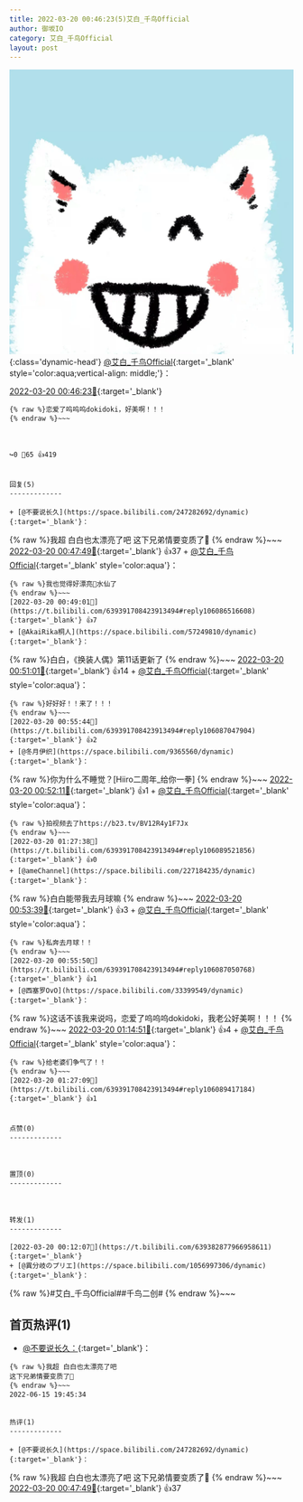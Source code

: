 ```yaml
---
title: 2022-03-20 00:46:23(5)艾白_千鸟Official
author: 御坂IO
category: 艾白_千鸟Official
layout: post
---
```


![img](/images/9ae8b9445fd0665cc014d9080156a45271be73c6.jpg){:class='dynamic-head'}
[@艾白_千鸟Official](https://space.bilibili.com/334537711/dynamic){:target='_blank' style='color:aqua;vertical-align: middle;'}：

[2022-03-20 00:46:23🔗](https://t.bilibili.com/639391708423913494){:target='_blank'}

~~~
{% raw %}恋爱了呜呜呜dokidoki，好美啊！！！
{% endraw %}~~~



↪️0 💬65 👍419


回复(5)
-------------

+ [@不要说长久](https://space.bilibili.com/247282692/dynamic){:target='_blank'}：
~~~
{% raw %}我超 白白也太漂亮了吧
这下兄弟情要变质了🤤
{% endraw %}~~~
[2022-03-20 00:47:49🔗](https://t.bilibili.com/639391708423913494#reply106086339280){:target='_blank'} 👍37
    + [@艾白_千鸟Official](https://space.bilibili.com/334537711/dynamic){:target='_blank' style='color:aqua'}：
~~~
{% raw %}我也觉得好漂亮🤤水仙了
{% endraw %}~~~
[2022-03-20 00:49:01🔗](https://t.bilibili.com/639391708423913494#reply106086516608){:target='_blank'} 👍7
+ [@AkaiRika桐人](https://space.bilibili.com/57249810/dynamic){:target='_blank'}：
~~~
{% raw %}白白，《换装人偶》第11话更新了
{% endraw %}~~~
[2022-03-20 00:51:01🔗](https://t.bilibili.com/639391708423913494#reply106086665344){:target='_blank'} 👍14
    + [@艾白_千鸟Official](https://space.bilibili.com/334537711/dynamic){:target='_blank' style='color:aqua'}：
~~~
{% raw %}好好好！！来了！！！
{% endraw %}~~~
[2022-03-20 00:55:44🔗](https://t.bilibili.com/639391708423913494#reply106087047904){:target='_blank'} 👍2
+ [@冬月伊织](https://space.bilibili.com/9365560/dynamic){:target='_blank'}：
~~~
{% raw %}你为什么不睡觉？[Hiiro二周年_给你一拳]
{% endraw %}~~~
[2022-03-20 00:52:11🔗](https://t.bilibili.com/639391708423913494#reply106086700800){:target='_blank'} 👍1
    + [@艾白_千鸟Official](https://space.bilibili.com/334537711/dynamic){:target='_blank' style='color:aqua'}：
~~~
{% raw %}拍视频去了https://b23.tv/BV12R4y1F7Jx
{% endraw %}~~~
[2022-03-20 01:27:38🔗](https://t.bilibili.com/639391708423913494#reply106089521856){:target='_blank'} 👍0
+ [@ameChannel](https://space.bilibili.com/227184235/dynamic){:target='_blank'}：
~~~
{% raw %}白白能带我去月球嘛
{% endraw %}~~~
[2022-03-20 00:53:39🔗](https://t.bilibili.com/639391708423913494#reply106086904928){:target='_blank'} 👍3
    + [@艾白_千鸟Official](https://space.bilibili.com/334537711/dynamic){:target='_blank' style='color:aqua'}：
~~~
{% raw %}私奔去月球！！
{% endraw %}~~~
[2022-03-20 00:55:50🔗](https://t.bilibili.com/639391708423913494#reply106087050768){:target='_blank'} 👍1
+ [@西塞罗OvO](https://space.bilibili.com/33399549/dynamic){:target='_blank'}：
~~~
{% raw %}这话不该我来说吗，恋爱了呜呜呜dokidoki，我老公好美啊！！！
{% endraw %}~~~
[2022-03-20 01:14:51🔗](https://t.bilibili.com/639391708423913494#reply106088647056){:target='_blank'} 👍4
    + [@艾白_千鸟Official](https://space.bilibili.com/334537711/dynamic){:target='_blank' style='color:aqua'}：
~~~
{% raw %}给老婆们争气了！！
{% endraw %}~~~
[2022-03-20 01:27:09🔗](https://t.bilibili.com/639391708423913494#reply106089417184){:target='_blank'} 👍1


点赞(0)
-------------



置顶(0)
-------------



转发(1)
-------------

[2022-03-20 00:12:07🔗](https://t.bilibili.com/639382877966958611){:target='_blank'}
+ [@異分岐のプリエ](https://space.bilibili.com/1056997306/dynamic){:target='_blank'}：
~~~
{% raw %}#艾白_千鸟Official##千鸟二创#
{% endraw %}~~~






首页热评(1)
-------------

+ [@不要说长久：](https://space.bilibili.com/247282692/dynamic){:target='_blank'}：
~~~
{% raw %}我超 白白也太漂亮了吧
这下兄弟情要变质了🤤
{% endraw %}~~~
2022-06-15 19:45:34


热评(1)
-------------

+ [@不要说长久](https://space.bilibili.com/247282692/dynamic){:target='_blank'}：
~~~
{% raw %}我超 白白也太漂亮了吧
这下兄弟情要变质了🤤
{% endraw %}~~~
[2022-03-20 00:47:49🔗](https://t.bilibili.com/639391708423913494#reply106086339280){:target='_blank'} 👍37


